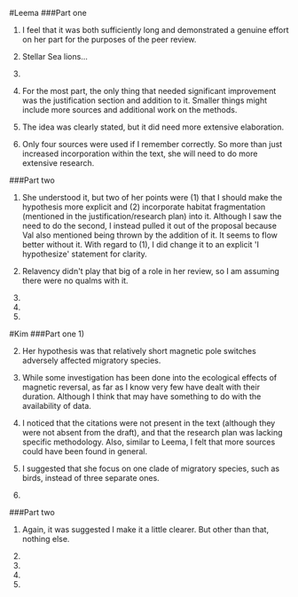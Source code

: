 #Leema
###Part one
1) I feel that it was both sufficiently long and demonstrated a genuine effort on her part for the purposes of the peer review.

2) Stellar Sea lions...

3)

4) For the most part, the only thing that needed significant improvement was the justification section and addition to it. Smaller things might include more sources and additional work on the methods. 

5) The idea was clearly stated, but it did need more extensive elaboration. 

6) Only four sources were used if I remember correctly. So more than just increased incorporation within the text, she will need to do more extensive research.

###Part two
1) She understood it, but two of her points were (1) that I should make the hypothesis more explicit and (2) incorporate habitat fragmentation (mentioned in the justification/research plan) into it. Although I saw the need to do the second, I instead pulled it out of the proposal because Val also mentioned being thrown by the addition of it. It seems to flow better without it. With regard to (1), I did change it to an explicit 'I hypothesize' statement for clarity.

2) Relavency didn't play that big of a role in her review, so I am assuming there were no qualms with it.

3)

4)

5)

#Kim
###Part one
1) 

2) Her hypothesis was that relatively short magnetic pole switches adversely affected migratory species.

3) While some investigation has been done into the ecological effects of magnetic reversal, as far as I know very few have dealt with their duration. Although I think that may have something to do with the availability of data. 

4) I noticed that the citations were not present in the text (although they were not absent from the draft), and that the research plan was lacking specific methodology. Also, similar to Leema, I felt that more sources could have been found in general.

5) I suggested that she focus on one clade of migratory species, such as birds, instead of three separate ones.

6)

###Part two
1) Again, it was suggested I make it a little clearer. But other than that, nothing else.

2)

3)

4)

5)
